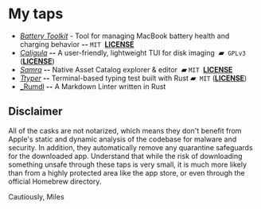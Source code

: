 # My taps

- [_Battery Toolkit_](https://github.com/mhaeuser/Battery-Toolkit) - Tool for managing MacBook battery health and charging behavior **--** `MIT`  [**LICENSE**](https://github.com/mhaeuser/Battery-Toolkit/blob/main/LICENSE.txt)
- [_Caligula_](https://github.com/ifd3f/caligula) **--** A user-friendly, lightweight TUI for disk imaging  **▰**  `GPLv3` ([**LICENSE**](https://github.com/ifd3f/caligula/blob/main/LICENSE))
- [_Samra_](https://github.com/NSAntoine/Samra) **--** Native Asset Catalog explorer & editor  **▰** `MIT`  [**LICENSE**](https://github.com/NSAntoine/Samra/blob/main/LICENSE)
- [_Ttyper_](https://github.com/max-niederman/ttyper) **--** Terminal-based typing test built with Rust **▰**  `MIT` ([**LICENSE**](https://github.com/max-niederman/ttyper/blob/main/LICENSE))
- [_Rumdl](https://github.com/rvben/rumdl) **--** A Markdown Linter written in Rust

## Disclaimer

All of the casks are not notarized, which means they don't benefit from Apple's static and dynamic analysis of the codebase for malware and security. In addition, they automatically remove any quarantine safeguards for the downloaded app. Understand that while the risk of downloading something unsafe through these taps is very small, it is much more likely than from a highly protected area like the app store, or even through the official Homebrew directory.

Cautiously,
Miles
